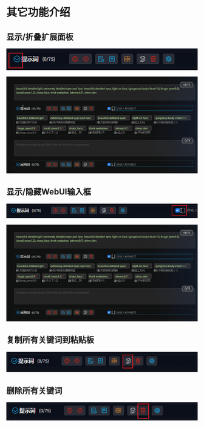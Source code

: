 # 其它功能介绍

## 显示/折叠扩展面板

![](../assets/images/OtherFeatures/hide_panel.png)

![](../assets/images/demo.fold.gif)

## 显示/隐藏WebUI输入框

![](../assets/images/OtherFeatures/hide_input.png)

![](../assets/images/demo.show_input.gif)

## 复制所有关键词到粘贴板

![](../assets/images/OtherFeatures/copy.png)

## 删除所有关键词

![](../assets/images/OtherFeatures/delete.png)